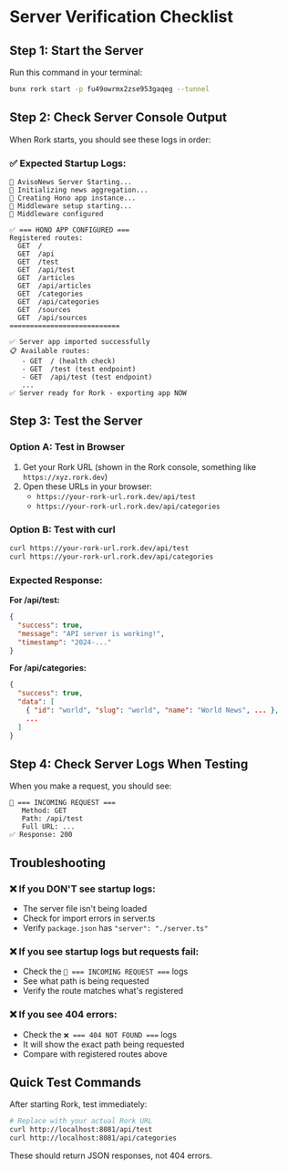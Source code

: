 # Server Verification Checklist

## Step 1: Start the Server

Run this command in your terminal:
```bash
bunx rork start -p fu49owrmx2zse953gaqeg --tunnel
```

## Step 2: Check Server Console Output

When Rork starts, you should see these logs in order:

### ✅ Expected Startup Logs:
```
🚀 AvisoNews Server Starting...
📰 Initializing news aggregation...
🔧 Creating Hono app instance...
🔧 Middleware setup starting...
🔧 Middleware configured

✅ === HONO APP CONFIGURED ===
Registered routes:
  GET  /
  GET  /api
  GET  /test
  GET  /api/test
  GET  /articles
  GET  /api/articles
  GET  /categories
  GET  /api/categories
  GET  /sources
  GET  /api/sources
===========================

✅ Server app imported successfully
📋 Available routes:
   - GET  / (health check)
   - GET  /test (test endpoint)
   - GET  /api/test (test endpoint)
   ...
✅ Server ready for Rork - exporting app NOW
```

## Step 3: Test the Server

### Option A: Test in Browser

1. Get your Rork URL (shown in the Rork console, something like `https://xyz.rork.dev`)
2. Open these URLs in your browser:
   - `https://your-rork-url.rork.dev/api/test`
   - `https://your-rork-url.rork.dev/api/categories`

### Option B: Test with curl

```bash
curl https://your-rork-url.rork.dev/api/test
curl https://your-rork-url.rork.dev/api/categories
```

### Expected Response:

**For /api/test:**
```json
{
  "success": true,
  "message": "API server is working!",
  "timestamp": "2024-..."
}
```

**For /api/categories:**
```json
{
  "success": true,
  "data": [
    { "id": "world", "slug": "world", "name": "World News", ... },
    ...
  ]
}
```

## Step 4: Check Server Logs When Testing

When you make a request, you should see:

```
📡 === INCOMING REQUEST ===
   Method: GET
   Path: /api/test
   Full URL: ...
✅ Response: 200
```

## Troubleshooting

### ❌ If you DON'T see startup logs:
- The server file isn't being loaded
- Check for import errors in server.ts
- Verify `package.json` has `"server": "./server.ts"`

### ❌ If you see startup logs but requests fail:
- Check the `📡 === INCOMING REQUEST ===` logs
- See what path is being requested
- Verify the route matches what's registered

### ❌ If you see 404 errors:
- Check the `❌ === 404 NOT FOUND ===` logs
- It will show the exact path being requested
- Compare with registered routes above

## Quick Test Commands

After starting Rork, test immediately:

```bash
# Replace with your actual Rork URL
curl http://localhost:8081/api/test
curl http://localhost:8081/api/categories
```

These should return JSON responses, not 404 errors.

